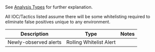 See [Analysis Types](https://github.com/TonyPhipps/SIEM/wiki/Analysis-Types) for further explanation.

All IOC/Tactics listed assume there will be some whitelisting required to eliminate false positives unique to any environment.

| Description            | Type                        | Notes                                   | 
|------------------------|-----------------------------|-----------------------------------------| 
| Newly-observed alerts  | Rolling Whitelist Alert     |                                         | 


